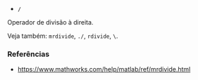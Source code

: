 * `/`

Operador de divisão à direita.

Veja também: `mrdivide`, `./`, `rdivide`, `\`.

### Referências

* https://www.mathworks.com/help/matlab/ref/mrdivide.html

